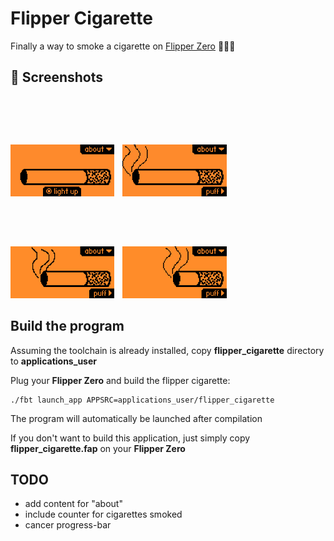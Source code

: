 # Flipper Cigarette

Finally a way to smoke a cigarette on [Flipper Zero](https://www.flipperzero.one) 🚬🚬🚬


## 📸 Screenshots

<img src="screenshots/screenshot_1.png" width=33% height=25%> 
<img height="160vh" width="5" src="https://upload.wikimedia.org/wikipedia/commons/3/3d/1_120_transparent.png">
<img src="screenshots/screenshot_2.png" width=33% height=25%> 
<img height="160vh" width="5" src="https://upload.wikimedia.org/wikipedia/commons/3/3d/1_120_transparent.png">
<img src="screenshots/screenshot_3.png" width=33% height=25%> 
<img height="160vh" width="5" src="https://upload.wikimedia.org/wikipedia/commons/3/3d/1_120_transparent.png">
<img src="screenshots/screenshot_4.png" width=33% height=25%> 
<img height="160vh" width="5" src="https://upload.wikimedia.org/wikipedia/commons/3/3d/1_120_transparent.png">


## Build the program

Assuming the toolchain is already installed, copy **flipper_cigarette** directory to **applications_user**

Plug your **Flipper Zero** and build the flipper cigarette:
```
./fbt launch_app APPSRC=applications_user/flipper_cigarette
```

The program will automatically be launched after compilation

If you don't want to build this application, just simply copy **flipper_cigarette.fap** on your **Flipper Zero** 

## TODO

- add content for "about"
- include counter for cigarettes smoked
- cancer progress-bar
